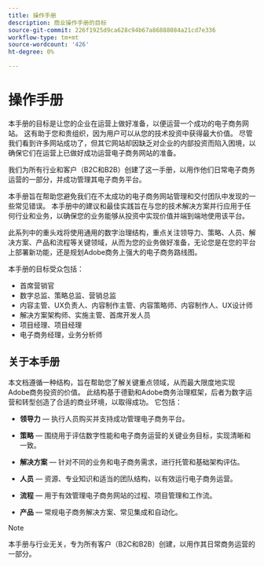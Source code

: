 ```yaml
---
title: 操作手册
description: 商业操作手册的目标
source-git-commit: 226f1925d9ca628c94b67a86888084a21cd7e336
workflow-type: tm+mt
source-wordcount: '426'
ht-degree: 0%

---
```



# 操作手册

本手册的目标是让您的企业在运营上做好准备，以便运营一个成功的电子商务网站。 这有助于您和贵组织，因为用户可以从您的技术投资中获得最大价值。 尽管我们看到许多网站成功了，但其它网站却因缺乏对企业的内部投资而陷入困境，以确保它们在运营上已做好成功运营电子商务网站的准备。

我们为所有行业和客户（B2C和B2B）创建了这一手册，以用作他们日常电子商务运营的一部分，并成功管理其电子商务平台。

本手册旨在帮助您避免我们在不太成功的电子商务网站管理和交付团队中发现的一些常见错误。 本手册中的建议和最佳实践旨在与您的技术解决方案并行应用于任何行业和业务，以确保您的业务能够从投资中实现价值并端到端地使用该平台。

此系列中的重头戏将使用通用的数字治理结构，重点关注领导力、策略、人员、解决方案、产品和流程等关键领域，从而为您的业务做好准备，无论您是在您的平台上部署新功能，还是规划Adobe商务上强大的电子商务路线图。

本手册的目标受众包括：

- 首席营销官
- 数字总监、策略总监、营销总监
- 内容主管、UX负责人、内容制作主管、内容策略师、内容制作人、UX设计师
- 解决方案架构师、实施主管、首席开发人员
- 项目经理、项目经理
- 电子商务经理，业务分析师

## 关于本手册

本文档遵循一种结构，旨在帮助您了解关键重点领域，从而最大限度地实现Adobe商务投资的价值。 此结构基于德勤和Adobe商务治理框架，后者为数字运营和转型创造了合适的商业环境，以取得成功。 它包括：

- **领导力** — 执行人员购买并支持成功管理电子商务平台。

- **策略** — 围绕用于评估数字性能和电子商务运营的关键业务目标，实现清晰和一致。

- **解决方案** — 针对不同的业务和电子商务需求，进行托管和基础架构评估。

- **人员** — 资源、专业知识和适当的团队结构，以有效运行电子商务运营。

- **流程** — 用于有效管理电子商务网站的过程、项目管理和工作流。

- **产品** — 常规电子商务解决方案、常见集成和自动化。

>[!NOTE]
>
>本手册与行业无关，专为所有客户（B2C和B2B）创建，以用作其日常商务运营的一部分。
